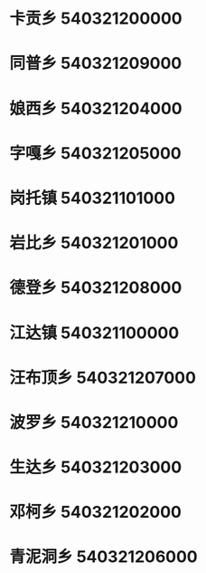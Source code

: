 # 卡贡乡 540321200000
# 同普乡 540321209000
# 娘西乡 540321204000
# 字嘎乡 540321205000
# 岗托镇 540321101000
# 岩比乡 540321201000
# 德登乡 540321208000
# 江达镇 540321100000
# 汪布顶乡 540321207000
# 波罗乡 540321210000
# 生达乡 540321203000
# 邓柯乡 540321202000
# 青泥洞乡 540321206000

